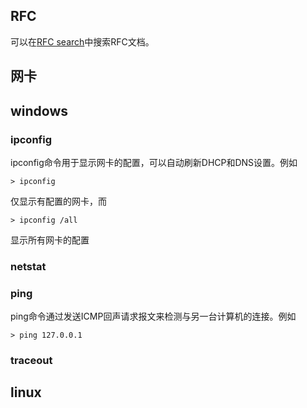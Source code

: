 ## RFC

可以在[RFC search](http://www.rfc-editor.org/search/rfc_search.php)中搜索RFC文档。

## 网卡

## windows

### ipconfig

ipconfig命令用于显示网卡的配置，可以自动刷新DHCP和DNS设置。例如

```
> ipconfig
```

仅显示有配置的网卡，而

```
> ipconfig /all
```

显示所有网卡的配置

### netstat

### ping

ping命令通过发送ICMP回声请求报文来检测与另一台计算机的连接。例如

```
> ping 127.0.0.1
```

### traceout

## linux
